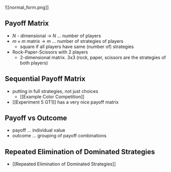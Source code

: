 ![[normal_form.png]]
## Payoff Matrix
- $N$ - dimensional -> $N$ ... number of players
- $m \times m$ matrix -> $m$ ... number of strategies of players
	- square if all players have same (number of) strategies
- Rock-Paper-Scissors with 2 players
	- 2-dimensional matrix. 3x3 (rock, paper, scissors are the strategies of both players)

## Sequential Payoff Matrix
- putting in full strategies, not just choices
	- [[Example Color Competition]]
- [[Experiment 5 GT1]] has a very nice payoff matrix

## Payoff vs Outcome
- payoff ... individual value
- outcome ... grouping of payoff combinations

## Repeated Elimination of Dominated Strategies
- [[Repeated Elimination of Dominated Strategies]]